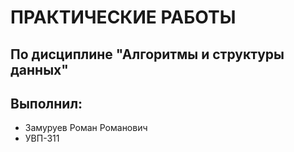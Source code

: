# ПРАКТИЧЕСКИЕ РАБОТЫ 
## По дисциплине "Алгоритмы и структуры данных"
## Выполнил:
* Замуруев Роман Романович 
* УВП-311